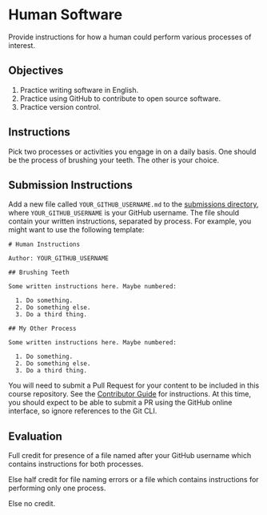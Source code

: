 # Human Software

Provide instructions for how a human could perform various processes of interest.

## Objectives

  1. Practice writing software in English.
  1. Practice using GitHub to contribute to open source software.
  1. Practice version control.

## Instructions

Pick two processes or activities you engage in on a daily basis. One should be the process of brushing your teeth. The other is your choice.

## Submission Instructions

Add a new file called `YOUR_GITHUB_USERNAME.md` to the [submissions directory](/projects/human-software/submissions), where `YOUR_GITHUB_USERNAME` is your GitHub username. The file should contain your written instructions, separated by process. For example, you might want to use the following template:

    # Human Instructions

    Author: YOUR_GITHUB_USERNAME

    ## Brushing Teeth

    Some written instructions here. Maybe numbered:

      1. Do something.
      2. Do something else.
      3. Do a third thing.

    ## My Other Process

    Some written instructions here. Maybe numbered:

      1. Do something.
      2. Do something else.
      3. Do a third thing.

You will need to submit a Pull Request for your content to be included in this course repository. See the [Contributor Guide](/CONTRIBUTING.md) for instructions. At this time, you should expect to be able to submit a PR using the GitHub online interface, so ignore references to the Git CLI.

## Evaluation

Full credit for presence of a file named after your GitHub username which contains instructions for both processes.

Else half credit for file naming errors or a file which contains instructions for performing only one process.

Else no credit.
